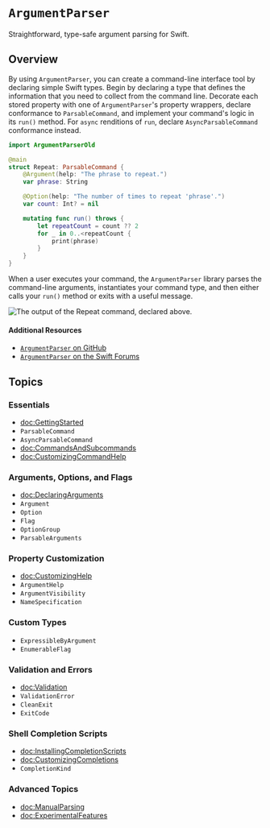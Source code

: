 # ``ArgumentParser``

Straightforward, type-safe argument parsing for Swift.

## Overview

By using `ArgumentParser`, you can create a command-line interface tool
by declaring simple Swift types.
Begin by declaring a type that defines
the information that you need to collect from the command line.
Decorate each stored property with one of `ArgumentParser`'s property wrappers,
declare conformance to ``ParsableCommand``,
and implement your command's logic in its `run()` method. 
For `async` renditions of `run`, declare ``AsyncParsableCommand`` conformance instead.

```swift
import ArgumentParserOld

@main
struct Repeat: ParsableCommand {
    @Argument(help: "The phrase to repeat.")
    var phrase: String

    @Option(help: "The number of times to repeat 'phrase'.")
    var count: Int? = nil

    mutating func run() throws {
        let repeatCount = count ?? 2
        for _ in 0..<repeatCount {
            print(phrase)
        }
    }
}
```

When a user executes your command, 
the `ArgumentParser` library parses the command-line arguments,
instantiates your command type,
and then either calls your `run()` method or exits with a useful message.

![The output of the Repeat command, declared above.](repeat.png)

#### Additional Resources

- [`ArgumentParser` on GitHub](https://github.com/apple/swift-argument-parser/)
- [`ArgumentParser` on the Swift Forums](https://forums.swift.org/c/related-projects/argumentparser/60)

## Topics

### Essentials

- <doc:GettingStarted>
- ``ParsableCommand``
- ``AsyncParsableCommand``
- <doc:CommandsAndSubcommands>
- <doc:CustomizingCommandHelp>

### Arguments, Options, and Flags

- <doc:DeclaringArguments>
- ``Argument``
- ``Option``
- ``Flag``
- ``OptionGroup``
- ``ParsableArguments``

### Property Customization

- <doc:CustomizingHelp>
- ``ArgumentHelp``
- ``ArgumentVisibility``
- ``NameSpecification``

### Custom Types

- ``ExpressibleByArgument``
- ``EnumerableFlag``

### Validation and Errors

- <doc:Validation>
- ``ValidationError``
- ``CleanExit``
- ``ExitCode``

### Shell Completion Scripts

- <doc:InstallingCompletionScripts>
- <doc:CustomizingCompletions>
- ``CompletionKind``

### Advanced Topics

- <doc:ManualParsing>
- <doc:ExperimentalFeatures>
